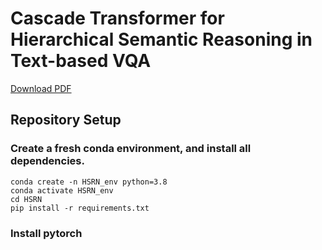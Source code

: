# **Cascade Transformer for Hierarchical Semantic Reasoning in Text-based VQA**

[Download PDF](https://github.com/FTFWO/CT-HSR/blob/main/Cascade%20Transformer%20for%20Hierarchical%20Semantic%20Reasoning%20in%20Text-based%20VQA.md)

## Repository Setup

### Create a fresh conda environment, and install all dependencies.

```
conda create -n HSRN_env python=3.8
conda activate HSRN_env
cd HSRN
pip install -r requirements.txt
```

### Install pytorch

